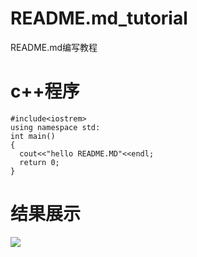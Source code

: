 # README.md_tutorial
README.md编写教程

c++程序
==
~~~
#include<iostrem>
using namespace std:
int main()
{
  cout<<"hello README.MD"<<endl;
  return 0;
}
~~~

结果展示
=
![](https://github.com/shujunge/README.md_tutorial/edit/master/output1.gif)

